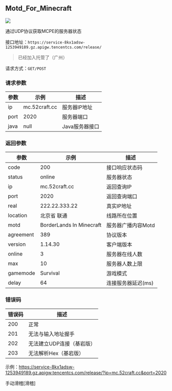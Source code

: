 ## Motd_For_Minecraft ##


![](https://cdn.jsdelivr.net/gh/pluginskers/cdn/2021/20210427201617.png)


通过UDP协议获取MCPE的服务器状态

接口地址：`https://service-8kx1adsw-1253949189.gz.apigw.tencentcs.com/release/`

> 已经加入托管了（广州）

请求方式：`GET/POST`

### 请求参数 ###

参数|示例|描述
-|-|-
ip|mc.52craft.cc|服务器IP地址
port|2020|服务器端口
java|null|Java服务器接口

### 返回参数 ###

参数|示例|描述
-|-|-
code|200|接口响应状态码
status|online|服务器状态
ip|mc.52craft.cc|返回查询IP
port|2020|返回查询端口
real|222.22.333.22|真实IP地址
location|北京省 联通|线路所在位置
motd|BorderLands In Minecraft|服务器广播内容Motd
agreement|389|协议版本
version|1.14.30|客户端版本
online|3|服务器在线人数
max|10|服务器人数上限
gamemode|Survival|游戏模式
delay|64|连接服务器延迟(ms)

### 错误码 ###

错误码|描述
-|-
200|正常
201|无法与输入地址握手
202|无法建立UDP连接（基岩版）
203|无法解析Hex（基岩版）

示例：https://service-8kx1adsw-1253949189.gz.apigw.tencentcs.com/release/?ip=mc.52craft.cc&port=2020

手动滑稽[滑稽]
